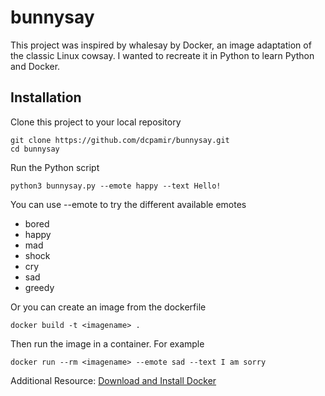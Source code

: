 # bunnysay


This project was inspired by whalesay by Docker, an image adaptation of the classic Linux cowsay. I wanted to recreate it in Python to learn Python and Docker.


## Installation

Clone this project to your local repository

    git clone https://github.com/dcpamir/bunnysay.git
    cd bunnysay

Run the Python script

    python3 bunnysay.py --emote happy --text Hello!

You can use --emote to try the different available emotes 

 - bored
 - happy
 - mad
 - shock
 - cry
 - sad
 - greedy
 
Or you can create an image from the dockerfile

    docker build -t <imagename> .

Then run the image in a container. For example

    docker run --rm <imagename> --emote sad --text I am sorry

Additional Resource: 
[Download and Install Docker](https://docs.docker.com/get-docker/)
